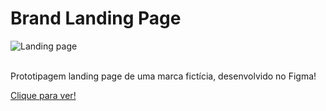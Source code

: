 # Brand Landing Page

![Landing page](https://github.com/JoaoEduSB/Brand_LandingPage/assets/146045770/c419754d-215c-489f-b99e-c1d2e6f9295e)

<br>
Prototipagem landing page de uma marca fictícia, desenvolvido no Figma!

[Clique para ver!](https://www.figma.com/design/ekDbpw11oZeUwgpD7EV8dB/Projeto-2?node-id=0%3A1&t=1lUUp9f7jQn3b1my-1)


